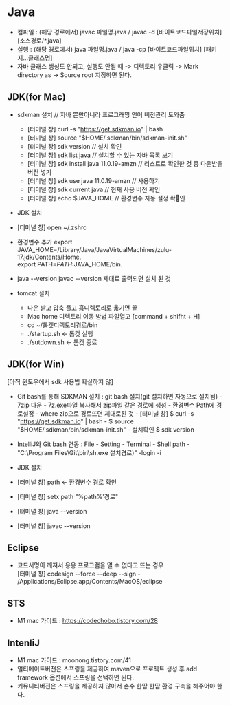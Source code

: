 # Java
- 컴파일 : (해당 경로에서) javac 파일명.java / javac -d [바이트코드파일저장위치] [소스경로/*.java]	
- 실행 : (해당 경로에서) java 파일명.java / java -cp [바이트코드파일위치] [패키지…클래스명]
- 자바 클래스 생성도 안되고, 실행도 안될 때 -> 디렉토리 우클릭 -> Mark directory as -> Source root 지정하면 된다.

## JDK(for Mac)
- sdkman 설치 // 자바 뿐만아니라 프로그래밍 언어 버전관리 도와줌
  - [터미널 창] curl -s "https://get.sdkman.io" | bash 
  - [터미널 창] source "$HOME/.sdkman/bin/sdkman-init.sh"
  - [터미널 창] sdk version // 설치 확인
  - [터미널 창] sdk list java // 설치할 수 있는 자바 목록 보기
  - [터미널 창] sdk install java 11.0.19-amzn // 리스트로 확인한 것 중 다운받을 버전 넣기
  - [터미널 창] sdk use java 11.0.19-amzn // 사용하기
  - [터미널 창] sdk current java // 현재 사용 버전 확인
  - [터미널 창] echo $JAVA_HOME // 환경변수 자동 설정 확인
    
- JDK 설치
- [터미널 창] open ~/.zshrc
- 환경변수 추가
  export JAVA_HOME=/Library/Java/JavaVirtualMachines/zulu-17.jdk/Contents/Home.   
  export PATH=${PATH}:$JAVA_HOME/bin. 
- java --version
  javac --version 제대로 출력되면 설치 된 것

- tomcat 설치
  - 다운 받고 압축 풀고 홈디렉토리로 옮기면 끝
  - Mac home 디렉토리 이동 방법 파일열고 [command + shifht + H]
  - cd ~/톰켓디렉토리경로/bin
  - ./startup.sh <- 톰캣 실행
  - ./sutdown.sh <- 톰캣 종료

## JDK(for Win)

[아직 윈도우에서 sdk 사용법 확실하지 않]
- Git bash를 통해 SDKMAN 설치 : git bash 설치(git 설치하면 자동으로 설치됨) - 7zip 다운 - 7z.exe파일 복사해서 zip파일 같은 경로에 생성 - 환경변수 Path에 경로설정 - where zip으로 경로뜨면 제대로된 것 - [터미널 창] $ curl -s "https://get.sdkman.io" | bash - $ source "$HOME/.sdkman/bin/sdkman-init.sh" - 설치확인 $ sdk version
- IntelliJ와 Git bash 연동 : File - Setting - Terminal - Shell path - "C:\Program Files\Git\bin\sh.exe 설치경로)" -login -i

- JDK 설치
- [터미널 창] path <- 환경변수 경로 확인
- [터미널 창] setx path "%path%'경로"
- [터미널 창] java --version
- [터미널 창] javac --version 
  
## Eclipse
- 코드서명이 깨져서 응용 프로그램을 열 수 없다고 뜨는 경우  
  [터미널 창] codesign --force --deep --sign - /Applications/Eclipse.app/Contents/MacOS/eclipse

## STS
- M1 mac 가이드 : https://codechobo.tistory.com/28

## IntenliJ
- M1 mac 가이드 : moonong.tistory.com/41
- 얼티메이트버전은 스프링을 제공하여 maven으로 프로젝트 생성 후 add framework 옵션에서 스프링을 선택하면 된다.
- 커뮤니티버전은 스프링을 제공하지 않아서 손수 한땀 한땀 환경 구축을 해주어야 한다. 
